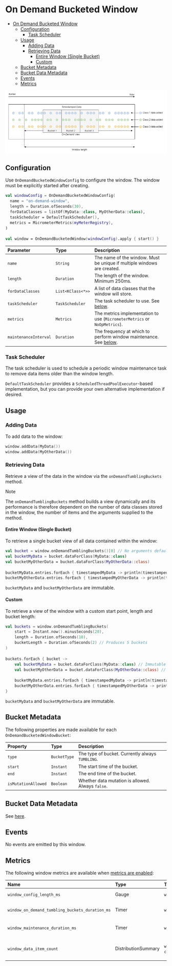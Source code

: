 # On Demand Bucketed Window
<!-- TOC -->
* [On Demand Bucketed Window](#on-demand-bucketed-window)
  * [Configuration](#configuration)
    * [Task Scheduler](#task-scheduler)
  * [Usage](#usage)
    * [Adding Data](#adding-data)
    * [Retrieving Data](#retrieving-data)
      * [Entire Window (Single Bucket)](#entire-window-single-bucket)
      * [Custom](#custom)
  * [Bucket Metadata](#bucket-metadata)
  * [Bucket Data Metadata](#bucket-data-metadata)
  * [Events](#events)
  * [Metrics](#metrics)
<!-- TOC -->

![](diagrams/on-demand-how-it-works.png)

## Configuration
Use `OnDemandBucketedWindowConfig` to configure the window. The window must be explicitly started after creating.

```kotlin
val windowConfig = OnDemandBucketedWindowConfig(
  name = "on-demand-window",
  length = Duration.ofSeconds(30),
  forDataClasses = listOf(MyData::class, MyOtherData::class),
  taskScheduler = DefaultTaskScheduler(),
  metrics = MicrometerMetrics(myMeterRegistry),
)

val window = OnDemandBucketedWindow(windowConfig).apply { start() }
```

| Parameter             | Type              | Description                                                                         |
|:----------------------|:------------------|:------------------------------------------------------------------------------------|
| `name`                | `String`          | The name of the window. Must be unique if multiple windows are created.             |
| `length`              | `Duration`        | The length of the window. Minimum 250ms.                                            |
| `forDataClasses`      | `List<KClass<*>>` | A list of data classes that the window will store.                                  |
| `taskScheduler`       | `TaskScheduler`   | The task scheduler to use. See [below](#task-scheduler).                            |
| `metrics`             | `Metrics`         | The metrics implementation to use (`MicrometerMetrics` or `NoOpMetrics`).           |
| `maintenanceInterval` | `Duration`        | The frequency at which to perform window maintenance. See [below](#task-scheduler). |

### Task Scheduler
The task scheduler is used to schedule a periodic window maintenance task to remove data items older than the window
length.

`DefaultTaskScheduler` provides a `ScheduledThreadPoolExecutor`-based implementation, but you can provide your own
alternative implementation if desired.

## Usage
### Adding Data
To add data to the window:

```kotlin
window.addData(MyData())
window.addData(MyOtherData())
```

### Retrieving Data
Retrieve a view of the data in the window via the `onDemandTumblingBuckets` method.

> [!NOTE]
> The `onDemandTumblingBuckets` method builds a view dynamically and its performance is therefore dependent on the
> number of data classes stored in the window, the number of items and the arguments supplied to the method.

#### Entire Window (Single Bucket)
To retrieve a single bucket view of all data contained within the window:

```kotlin
val bucket = window.onDemandTumblingBuckets()[0] // No arguments defaults to the entire window and single bucket
val bucketMyData = bucket.dataForClass(MyData::class)
val bucketMyOtherData = bucket.dataForClass(MyOtherData::class)

bucketMyData.entries.forEach { timestampedMyData -> println(timestampedMyData) }
bucketMyOtherData.entries.forEach { timestampedMyOtherData -> println(timestampedMyOtherData) }
```

`bucketMyData` and `bucketMyOtherData` are immutable.

#### Custom
To retrieve a view of the window with a custom start point, length and bucket length:

```kotlin
val buckets = window.onDemandTumblingBuckets(
    start = Instant.now().minusSeconds(20),
    length = Duration.ofSeconds(10),
    bucketLength = Duration.ofSeconds(2) // Produces 5 buckets
)

buckets.forEach { bucket ->
    val bucketMyData = bucket.dataForClass(MyData::class) // Immutable
    val bucketMyOtherData = bucket.dataForClass(MyOtherData::class) // Immutable

    bucketMyData.entries.forEach { timestampedMyData -> println(timestampedMyData) }
    bucketMyOtherData.entries.forEach { timestampedMyOtherData -> println(timestampedMyOtherData) }
}
```

`bucketMyData` and `bucketMyOtherData` are immutable.

## Bucket Metadata
The following properties are made available for each `OnDemandBucketedWindowBucket`:

| Property            | Type         | Description                                       |
|:--------------------|:-------------|:--------------------------------------------------|
| `type`              | `BucketType` | The type of bucket. Currently always `TUMBLING`.  |
| `start`             | `Instant`    | The start time of the bucket.                     |
| `end`               | `Instant`    | The end time of the bucket.                       |
| `isMutationAllowed` | `Boolean`    | Whether data mutation is allowed. Always `false`. |


## Bucket Data Metadata
See [here](fixed-tumbling-bucketed-window.md#bucket-data-metadata).

## Events
No events are emitted by this window.

## Metrics
The following window metrics are available when [metrics are enabled](#configuration):

| Name                                            | Type                | Tags                   | Description                                                                         |
|:------------------------------------------------|:--------------------|:-----------------------|:------------------------------------------------------------------------------------|
| `window_config_length_ms`                       | Gauge               | `window_name`          | The configured window length.                                                       |
| `window_on_demand_tumbling_buckets_duration_ms` | Timer               | `window_name`          | The duration of the `onDemandTumblingBuckets` method.                               |
| `window_maintenance_duration_ms`                | Timer               | `window_name`          | The duration when processing the end of the current bucket.                         |
| `window_data_item_count`                        | DistributionSummary | `window_name`, `class` | The number of data items in the entire window (all non-current buckets), per class. |
